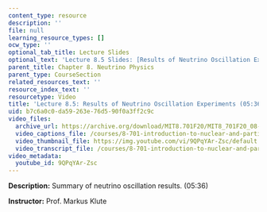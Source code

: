 ```yaml
---
content_type: resource
description: ''
file: null
learning_resource_types: []
ocw_type: ''
optional_tab_title: Lecture Slides
optional_text: 'Lecture 8.5 Slides: [Results of Neutrino Oscillation Experiments (PDF)](/courses/8-701-introduction-to-nuclear-and-particle-physics-fall-2020/resources/mit8_701f20_lec8-5)'
parent_title: Chapter 8. Neutrino Physics
parent_type: CourseSection
related_resources_text: ''
resource_index_text: ''
resourcetype: Video
title: 'Lecture 8.5: Results of Neutrino Oscillation Experiments (05:36)'
uid: b7c6a0c0-da59-263e-76d5-90f0a3ff2c9c
video_files:
  archive_url: https://archive.org/download/MIT8.701F20/MIT8_701F20_08-05_results_300k.mp4
  video_captions_file: /courses/8-701-introduction-to-nuclear-and-particle-physics-fall-2020/ecdb04d3547c577581198057aa332ace_9QPqYAr-Zsc.vtt
  video_thumbnail_file: https://img.youtube.com/vi/9QPqYAr-Zsc/default.jpg
  video_transcript_file: /courses/8-701-introduction-to-nuclear-and-particle-physics-fall-2020/e0c43345709c1e799efd2238d7d41a77_9QPqYAr-Zsc.pdf
video_metadata:
  youtube_id: 9QPqYAr-Zsc
---
```


**Description:** Summary of neutrino oscillation results. (05:36)

**Instructor:** Prof. Markus Klute